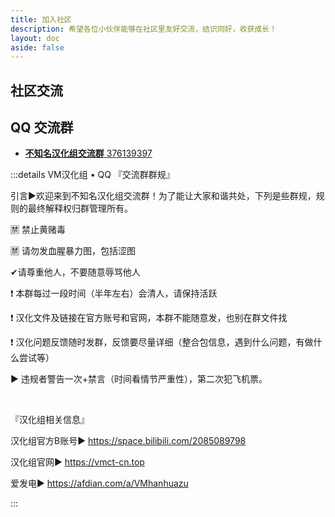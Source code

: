 ```yaml
---
title: 加入社区
description: 希望各位小伙伴能够在社区里友好交流，结识同好，收获成长！
layout: doc
aside: false
---
```


## 社区交流

<LinkGrid :items="server" />

## QQ 交流群

- [**不知名汉化组交流群** 376139397](https://qm.qq.com/q/zfY3xUJ2YS)

:::details VM汉化组 • QQ 『交流群群规』

引言:arrow_forward:欢迎来到不知名汉化组交流群！为了能让大家和谐共处，下列是些群规，规则的最终解释权归群管理所有。

🈲 禁止黄赌毒

🈲 请勿发血腥暴力图，包括涩图

✔请尊重他人，不要随意辱骂他人

:exclamation: 本群每过一段时间（半年左右）会清人，请保持活跃

:exclamation: 汉化文件及链接在官方账号和官网，本群不能随意发，也别在群文件找

:exclamation: 汉化问题反馈随时发群，反馈要尽量详细（整合包信息，遇到什么问题，有做什么尝试等）

:arrow_forward: 违规者警告一次+禁言（时间看情节严重性），第二次犯飞机票。

<br>

『汉化组相关信息』

汉化组官方B账号:arrow_forward: <https://space.bilibili.com/2085089798>

汉化组官网:arrow_forward: <https://vmct-cn.top>

爱发电:arrow_forward: <https://afdian.com/a/VMhanhuazu>

:::

<script setup>
import { useUrlSearchParams } from '@vueuse/core'
import { onMounted } from 'vue'
import { serverLink, serverJump } from '../components/links/Community'

const params = useUrlSearchParams('history')
const server = [
  serverLink('discord', 'Discord'),
  serverLink('qq', 'QQ'),
]

onMounted(()=> {
  serverJump(params, server)
})
</script>

<style scoped>
@import '../components/links/Community.css';
</style>

